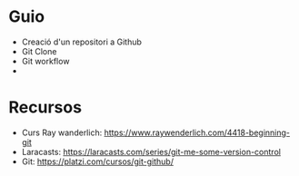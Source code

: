 # Guio

- Creació d'un repositori a Github
- Git Clone
- Git workflow
- 

# Recursos

- Curs Ray wanderlich: https://www.raywenderlich.com/4418-beginning-git
- Laracasts: https://laracasts.com/series/git-me-some-version-control
- Git: https://platzi.com/cursos/git-github/
